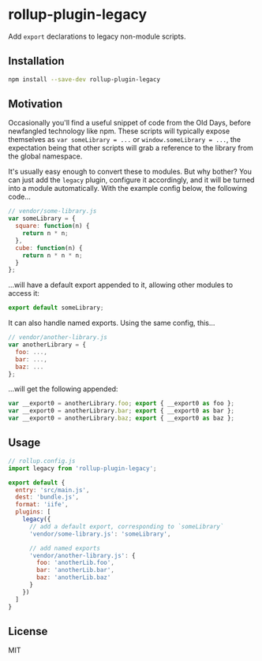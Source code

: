 # rollup-plugin-legacy

Add `export` declarations to legacy non-module scripts.

## Installation

```bash
npm install --save-dev rollup-plugin-legacy
```

## Motivation

Occasionally you'll find a useful snippet of code from the Old Days, before newfangled technology like npm. These scripts will typically expose themselves as `var someLibrary = ...` or `window.someLibrary = ...`, the expectation being that other scripts will grab a reference to the library from the global namespace.

It's usually easy enough to convert these to modules. But why bother? You can just add the `legacy` plugin, configure it accordingly, and it will be turned into a module automatically. With the example config below, the following code...

```js
// vendor/some-library.js
var someLibrary = {
  square: function(n) {
    return n * n;
  },
  cube: function(n) {
    return n * n * n;
  }
};
```

...will have a default export appended to it, allowing other modules to access it:

```js
export default someLibrary;
```

It can also handle named exports. Using the same config, this...

```js
// vendor/another-library.js
var anotherLibrary = {
  foo: ...,
  bar: ...,
  baz: ...
};
```

...will get the following appended:

```js
var __export0 = anotherLibrary.foo; export { __export0 as foo };
var __export0 = anotherLibrary.bar; export { __export0 as bar };
var __export0 = anotherLibrary.baz; export { __export0 as baz };
```

## Usage

```js
// rollup.config.js
import legacy from 'rollup-plugin-legacy';

export default {
  entry: 'src/main.js',
  dest: 'bundle.js',
  format: 'iife',
  plugins: [
    legacy({
      // add a default export, corresponding to `someLibrary`
      'vendor/some-library.js': 'someLibrary',

      // add named exports
      'vendor/another-library.js': {
        foo: 'anotherLib.foo',
        bar: 'anotherLib.bar',
        baz: 'anotherLib.baz'
      }
    })
  ]
}
```

## License

MIT
